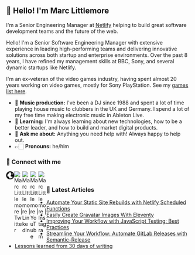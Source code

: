 ## 👋 Hello! I'm Marc Littlemore

I'm a Senior Engineering Manager at [Netlify](https://netlify.com/) helping to build great software development teams and the future of the web.

Hello! I'm a Senior Software Engineering Manager with extensive experience in leading high-performing teams and delivering innovative solutions across both startup and enterprise environments. Over the past 8 years, I have refined my management skills at BBC, Sony, and several dynamic startups like Netlify.

I'm an ex-veteran of the video games industry, having spent almost 20 years working on video games, mostly for Sony PlayStation. See my [games list here](https://marclittlemore.com/games/).

- 📀 **Music production:** I've been a DJ since 1988 and spent a lot of time playing house music to clubbers in the UK and Germany. I spend a lot of my free time making electronic music in Ableton Live.
- 🌱 **Learning:** I'm always learning about new technologies, how to be a better leader, and how to build and market digital products.
- 💬 **Ask me about:** Anything you need help with! Always happy to help out.
- 👉🏻 **Pronouns:** he/him

### 🔗 Connect with me

[<img align="left" alt="marclittlemore.com" width="22px" src="https://raw.githubusercontent.com/iconic/open-iconic/master/svg/globe.svg" />](https://marclittlemore.com/)
[<img align="left" alt="Marc Littlemore | Twitter" width="22px" src="https://cdn.jsdelivr.net/npm/simple-icons@v3/icons/twitter.svg" />](https://twitter.com/marclittlemore)
[<img align="left" alt="Marc LIttlemore | LinkedIn" width="22px" src="https://cdn.jsdelivr.net/npm/simple-icons@v3/icons/linkedin.svg" />](https://www.linkedin.com/in/marclittlemore/)
[<img align="left" alt="Marc Littlemore | YouTube" width="22px" src="https://cdn.jsdelivr.net/npm/simple-icons@v3/icons/youtube.svg" />](https://www.youtube.com/channel/UCgZBRIJDavqtuK8JwUs_nkA)
[<img align="left" alt="Marc Littlemore | Instagram" width="22px" src="https://cdn.jsdelivr.net/npm/simple-icons@v3/icons/instagram.svg" />](https://instagram.com/marclittlemore)

<br />

### 📕 Latest Articles

<!-- BLOG-POST-LIST:START -->
- [Automate Your Static Site Rebuilds with Netlify Scheduled Functions](https://www.marclittlemore.com/automate-site-rebuilds-with-netlify-scheduled-functions/)
- [Easily Create Gravatar Images With Eleventy](https://www.marclittlemore.com/easily-create-gravatar-images-with-eleventy/)
- [Improving Your Workflow with JavaScript Testing: Best Practices](https://www.marclittlemore.com/javascript-testing/getting-started-with-javascript-testing/)
- [Streamline Your Workflow: Automate GitLab Releases with Semantic-Release](https://www.marclittlemore.com/automating-your-releases-with-semantic-release-and-gitlab/)
- [Lessons learned from 30 days of writing](https://www.marclittlemore.com/lessons-learned-from-30-days-of-writing/)
<!-- BLOG-POST-LIST:END -->